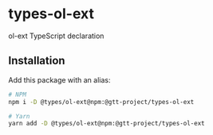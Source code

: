 # types-ol-ext

ol-ext TypeScript declaration

## Installation

Add this package with an alias:
```sh
# NPM
npm i -D @types/ol-ext@npm:@gtt-project/types-ol-ext

# Yarn
yarn add -D @types/ol-ext@npm:@gtt-project/types-ol-ext
```

